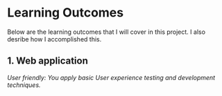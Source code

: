 # Learning Outcomes
Below are the learning outcomes that I will cover in this project. I also desribe how I accomplished this.

## 1. Web application

_User friendly: You apply basic User experience testing and development techniques._

